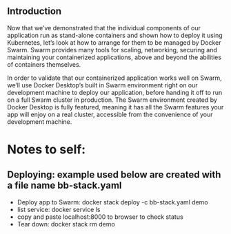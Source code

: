 ## Introduction
Now that we’ve demonstrated that the individual components of our application run as stand-alone containers and shown how to deploy it using Kubernetes, let’s look at how to arrange for them to be managed by Docker Swarm. Swarm provides many tools for scaling, networking, securing and maintaining your containerized applications, above and beyond the abilities of containers themselves.


In order to validate that our containerized application works well on Swarm, we’ll use Docker Desktop’s built in Swarm environment right on our development machine to deploy our application, before handing it off to run on a full Swarm cluster in production. The Swarm environment created by Docker Desktop is fully featured, meaning it has all the Swarm features your app will enjoy on a real cluster, accessible from the convenience of your development machine.


# Notes to self:


## Deploying: example used below are created with a file name bb-stack.yaml


* Deploy app to Swarm: docker stack deploy -c bb-stack.yaml demo
* list service: docker service ls
* copy and paste localhost:8000 to browser to check status
* Tear down: docker stack rm demo
